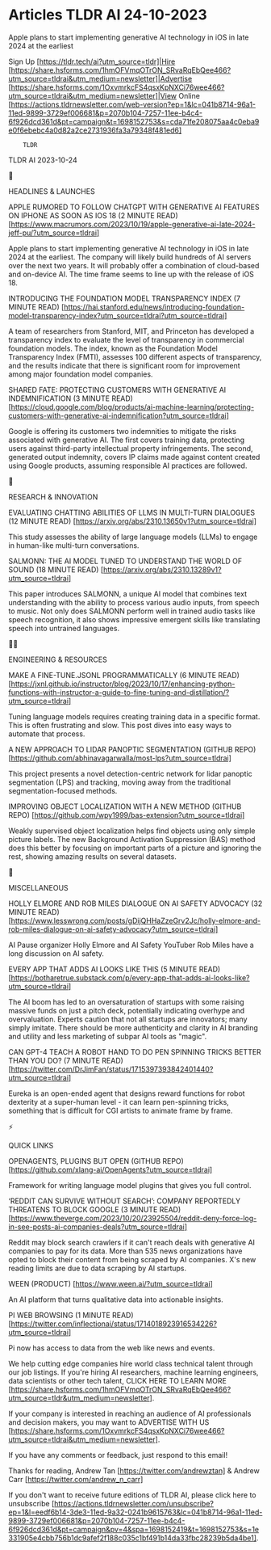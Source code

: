 # Articles TLDR AI 24-10-2023

Apple plans to start implementing generative AI technology in iOS in
late 2024 at the earliest  

Sign Up [https://tldr.tech/ai?utm_source=tldr]|Hire
[https://share.hsforms.com/1hmOFVmqOTrON_SRvaRqEbQee466?utm_source=tldrai&utm_medium=newsletter]|Advertise
[https://share.hsforms.com/1OxvmrkcFS4qsxKpNXCi76wee466?utm_source=tldrai&utm_medium=newsletter]|View
Online
[https://actions.tldrnewsletter.com/web-version?ep=1&lc=041b8714-96a1-11ed-9899-3729ef006681&p=2070b104-7257-11ee-b4c4-6f926dcd361d&pt=campaign&t=1698152753&s=cda71fe208075aa4c0eba9e0f6ebebc4a0d82a2ce2731936fa3a79348f481ed6]


		TLDR 

TLDR AI 2023-10-24

🚀 

HEADLINES & LAUNCHES

 APPLE RUMORED TO FOLLOW CHATGPT WITH GENERATIVE AI FEATURES ON IPHONE
AS SOON AS IOS 18 (2 MINUTE READ)
[https://www.macrumors.com/2023/10/19/apple-generative-ai-late-2024-jeff-pu/?utm_source=tldrai]


 Apple plans to start implementing generative AI technology in iOS in
late 2024 at the earliest. The company will likely build hundreds of
AI servers over the next two years. It will probably offer a
combination of cloud-based and on-device AI. The time frame seems to
line up with the release of iOS 18. 

 INTRODUCING THE FOUNDATION MODEL TRANSPARENCY INDEX (7 MINUTE READ)
[https://hai.stanford.edu/news/introducing-foundation-model-transparency-index?utm_source=tldrai?utm_source=tldrai]


 A team of researchers from Stanford, MIT, and Princeton has developed
a transparency index to evaluate the level of transparency in
commercial foundation models. The index, known as the Foundation Model
Transparency Index (FMTI), assesses 100 different aspects of
transparency, and the results indicate that there is significant room
for improvement among major foundation model companies. 

 SHARED FATE: PROTECTING CUSTOMERS WITH GENERATIVE AI INDEMNIFICATION
(3 MINUTE READ)
[https://cloud.google.com/blog/products/ai-machine-learning/protecting-customers-with-generative-ai-indemnification?utm_source=tldrai]


 Google is offering its customers two indemnities to mitigate the
risks associated with generative AI. The first covers training data,
protecting users against third-party intellectual property
infringements. The second, generated output indemnity, covers IP
claims made against content created using Google products, assuming
responsible AI practices are followed. 

🧠 

RESEARCH & INNOVATION

 EVALUATING CHATTING ABILITIES OF LLMS IN MULTI-TURN DIALOGUES (12
MINUTE READ) [https://arxiv.org/abs/2310.13650v1?utm_source=tldrai] 

 This study assesses the ability of large language models (LLMs) to
engage in human-like multi-turn conversations. 

 SALMONN: THE AI MODEL TUNED TO UNDERSTAND THE WORLD OF SOUND (18
MINUTE READ) [https://arxiv.org/abs/2310.13289v1?utm_source=tldrai] 

 This paper introduces SALMONN, a unique AI model that combines text
understanding with the ability to process various audio inputs, from
speech to music. Not only does SALMONN perform well in trained audio
tasks like speech recognition, it also shows impressive emergent
skills like translating speech into untrained languages. 

🧑‍💻 

ENGINEERING & RESOURCES

 MAKE A FINE-TUNE.JSONL PROGRAMMATICALLY (6 MINUTE READ)
[https://jxnl.github.io/instructor/blog/2023/10/17/enhancing-python-functions-with-instructor-a-guide-to-fine-tuning-and-distillation/?utm_source=tldrai]


 Tuning language models requires creating training data in a specific
format. This is often frustrating and slow. This post dives into easy
ways to automate that process. 

 A NEW APPROACH TO LIDAR PANOPTIC SEGMENTATION (GITHUB REPO)
[https://github.com/abhinavagarwalla/most-lps?utm_source=tldrai] 

 This project presents a novel detection-centric network for lidar
panoptic segmentation (LPS) and tracking, moving away from the
traditional segmentation-focused methods. 

 IMPROVING OBJECT LOCALIZATION WITH A NEW METHOD (GITHUB REPO)
[https://github.com/wpy1999/bas-extension?utm_source=tldrai] 

 Weakly supervised object localization helps find objects using only
simple picture labels. The new Background Activation Suppression (BAS)
method does this better by focusing on important parts of a picture
and ignoring the rest, showing amazing results on several datasets. 

🎁 

MISCELLANEOUS

 HOLLY ELMORE AND ROB MILES DIALOGUE ON AI SAFETY ADVOCACY (32 MINUTE
READ)
[https://www.lesswrong.com/posts/gDijQHHaZzeGrv2Jc/holly-elmore-and-rob-miles-dialogue-on-ai-safety-advocacy?utm_source=tldrai]


 AI Pause organizer Holly Elmore and AI Safety YouTuber Rob Miles have
a long discussion on AI safety. 

 EVERY APP THAT ADDS AI LOOKS LIKE THIS (5 MINUTE READ)
[https://botharetrue.substack.com/p/every-app-that-adds-ai-looks-like?utm_source=tldrai]


 The AI boom has led to an oversaturation of startups with some
raising massive funds on just a pitch deck, potentially indicating
overhype and overvaluation. Experts caution that not all startups are
innovators; many simply imitate. There should be more authenticity and
clarity in AI branding and utility and less marketing of subpar AI
tools as "magic". 

 CAN GPT-4 TEACH A ROBOT HAND TO DO PEN SPINNING TRICKS BETTER THAN
YOU DO? (7 MINUTE READ)
[https://twitter.com/DrJimFan/status/1715397393842401440?utm_source=tldrai]


 Eureka is an open-ended agent that designs reward functions for robot
dexterity at a super-human level - it can learn pen-spinning tricks,
something that is difficult for CGI artists to animate frame by frame.


⚡ 

QUICK LINKS

 OPENAGENTS, PLUGINS BUT OPEN (GITHUB REPO)
[https://github.com/xlang-ai/OpenAgents?utm_source=tldrai] 

 Framework for writing language model plugins that gives you full
control. 

 ‘REDDIT CAN SURVIVE WITHOUT SEARCH’: COMPANY REPORTEDLY THREATENS
TO BLOCK GOOGLE (3 MINUTE READ)
[https://www.theverge.com/2023/10/20/23925504/reddit-deny-force-log-in-see-posts-ai-companies-deals?utm_source=tldrai]


 Reddit may block search crawlers if it can't reach deals with
generative AI companies to pay for its data. More than 535 news
organizations have opted to block their content from being scraped by
AI companies. X's new reading limits are due to data scraping by AI
startups. 

 WEEN (PRODUCT) [https://www.ween.ai/?utm_source=tldrai] 

 An AI platform that turns qualitative data into actionable insights. 

 PI WEB BROWSING (1 MINUTE READ)
[https://twitter.com/inflectionai/status/1714018923916534226?utm_source=tldrai]


 Pi now has access to data from the web like news and events. 

 We help cutting edge companies hire world class technical talent
through our job listings. If you're hiring AI researchers, machine
learning engineers, data scientists or other tech talent, CLICK HERE
TO LEARN MORE
[https://share.hsforms.com/1hmOFVmqOTrON_SRvaRqEbQee466?utm_source=tldr&utm_medium=newsletter].


If your company is interested in reaching an audience of AI
professionals and decision makers, you may want to ADVERTISE WITH US
[https://share.hsforms.com/1OxvmrkcFS4qsxKpNXCi76wee466?utm_source=tldrai&utm_medium=newsletter].


If you have any comments or feedback, just respond to this email! 

Thanks for reading, 
Andrew Tan [https://twitter.com/andrewztan] & Andrew Carr
[https://twitter.com/andrew_n_carr] 

If you don't want to receive future editions of TLDR AI, please click
here to unsubscribe
[https://actions.tldrnewsletter.com/unsubscribe?ep=1&l=eedf6b14-3de3-11ed-9a32-0241b9615763&lc=041b8714-96a1-11ed-9899-3729ef006681&p=2070b104-7257-11ee-b4c4-6f926dcd361d&pt=campaign&pv=4&spa=1698152419&t=1698152753&s=1e331905e4cbb756b1dc9afef2f188c035c1bf491b14da33fbc28239b5da4be1].